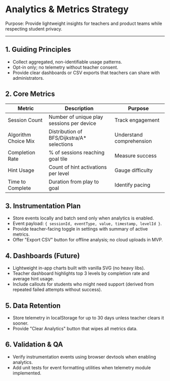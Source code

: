 # Analytics & Metrics Strategy

Purpose: Provide lightweight insights for teachers and product teams while respecting student privacy.

---

## 1. Guiding Principles
- Collect aggregated, non-identifiable usage patterns.
- Opt-in only; no telemetry without teacher consent.
- Provide clear dashboards or CSV exports that teachers can share with administrators.

## 2. Core Metrics
| Metric | Description | Purpose |
| --- | --- | --- |
| Session Count | Number of unique play sessions per device | Track engagement | 
| Algorithm Choice Mix | Distribution of BFS/Dijkstra/A* selections | Understand comprehension |
| Completion Rate | % of sessions reaching goal tile | Measure success |
| Hint Usage | Count of hint activations per level | Gauge difficulty |
| Time to Complete | Duration from play to goal | Identify pacing |

## 3. Instrumentation Plan
- Store events locally and batch send only when analytics is enabled.
- Event payload: `{ sessionId, eventType, value, timestamp, levelId }`.
- Provide teacher-facing toggle in settings with summary of active metrics.
- Offer "Export CSV" button for offline analysis; no cloud uploads in MVP.

## 4. Dashboards (Future)
- Lightweight in-app charts built with vanilla SVG (no heavy libs).
- Teacher dashboard highlights top 3 levels by completion rate and average hint usage.
- Include callouts for students who might need support (derived from repeated failed attempts without success).

## 5. Data Retention
- Store telemetry in localStorage for up to 30 days unless teacher clears it sooner.
- Provide "Clear Analytics" button that wipes all metrics data.

## 6. Validation & QA
- Verify instrumentation events using browser devtools when enabling analytics.
- Add unit tests for event formatting utilities when telemetry module implemented.
